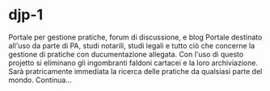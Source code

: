 # djp-1
Portale per gestione pratiche, forum di discussione, e blog
Portale destinato all'uso da parte di PA, studi notarili, studi 
legali e tutto ciò che concerne la gestione di pratiche con ducumentazione 
allegata. Con l'uso di questo projetto si eliminano gli ingombranti faldoni
cartacei e la loro archiviazione. Sarà pratricamente immediata la ricerca delle
pratiche da qualsiasi parte del mondo.
Continua...
